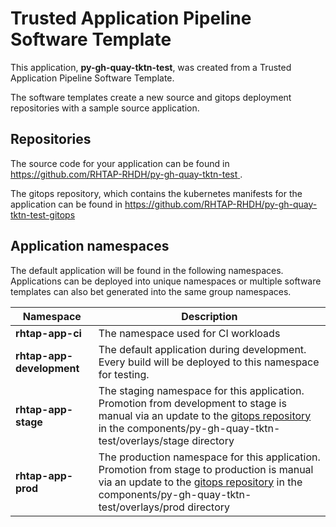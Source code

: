 # Trusted Application Pipeline Software Template

This application, **py-gh-quay-tktn-test**, was created from a Trusted Application Pipeline Software Template.

The software templates create a new source and gitops deployment repositories with a sample source application. 

## Repositories

The source code for your application can be found in [https://github.com/RHTAP-RHDH/py-gh-quay-tktn-test ](https://github.com/RHTAP-RHDH/py-gh-quay-tktn-test ).
 
The gitops repository, which contains the kubernetes manifests for the application can be found in 
[https://github.com/RHTAP-RHDH/py-gh-quay-tktn-test-gitops ](https://github.com/RHTAP-RHDH/py-gh-quay-tktn-test-gitops ) 

## Application namespaces 

The default application will be found in the following namespaces. Applications can be deployed into unique namespaces or multiple software templates can also bet generated into the same group namespaces.  

|  Namespace   |  Description   |  
| -------- | -------- |
| **rhtap-app-ci** | The namespace used for CI workloads |
| **rhtap-app-development** | The default application during development. Every build will be deployed to this namespace for testing. |
| **rhtap-app-stage** | The staging namespace for this application. Promotion from development to stage is manual via an update to the [gitops repository](https://github.com/RHTAP-RHDH/py-gh-quay-tktn-test-gitops ) in the components/py-gh-quay-tktn-test/overlays/stage directory |
| **rhtap-app-prod** | The production namespace for this application. Promotion from stage to production is manual via an update to the [gitops repository](https://github.com/RHTAP-RHDH/py-gh-quay-tktn-test-gitops ) in the components/py-gh-quay-tktn-test/overlays/prod directory |